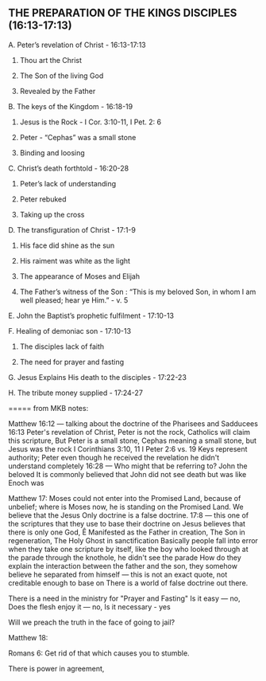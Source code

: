 ## THE PREPARATION OF THE KINGS DISCIPLES (16:13-17:13)

 A. Peter&#8217;s revelation of Christ - 16:13-17:13

 1. Thou art the Christ

 2. The Son of the living God

 3. Revealed by the Father

 B. The keys of the Kingdom - 16:18-19

 1. Jesus is the Rock - I Cor. 3:10-11, I Pet. 2: 6

 2. Peter - &#8220;Cephas&#8221; was a small stone

 3. Binding and loosing

 C. Christ&#8217;s death forthtold - 16:20-28

 1. Peter&#8217;s lack of understanding

 2. Peter rebuked

 3. Taking up the cross

 D. The transfiguration of Christ - 17:1-9

 1. His face did shine as the sun

 2. His raiment was white as the light

 3. The appearance of Moses and Elijah

 4. The Father&#8217;s witness of the Son :
 &#8220;This is my beloved Son, in whom I am well pleased;
 hear ye Him.&#8221; - v. 5

 E. John the Baptist&#8217;s prophetic fulfilment - 17:10-13

 F. Healing of demoniac son - 17:10-13

 1. The disciples lack of faith

 2. The need for prayer and fasting

 G. Jesus Explains His death to the disciples - 17:22-23

 H. The tribute money supplied - 17:24-27


=====
from MKB notes:

Matthew 16:12 &mdash; talking about the doctrine of the Pharisees and Sadducees
16:13 
Peter&apos;s revelation of Christ, 
Peter is not the rock, Catholics will claim this scripture, But Peter is a small stone, Cephas meaning a small stone, but Jesus was the rock
I Corinthians 3:10, 11
I Peter 2:6
vs. 19
Keys represent authority; 
Peter even though he received the revelation he didn&apos;t understand completely 
16:28 &mdash; Who might that be referring to? John the beloved
It is commonly believed that John did not see death but was like Enoch was
 
Matthew 17: 
Moses could not enter into the Promised Land, because of unbelief; where is Moses now, he is standing on the Promised Land. 
We believe that the Jesus Only doctrine is a false doctrine. 
17:8 &mdash; this one of the scriptures that they use to base their doctrine on
Jesus believes that there is only one God, Ê
Manifested as the Father in creation, The Son in regeneration, The Holy Ghost in sanctification 
Basically people fall into error when they take one scripture by itself, like the boy who looked through at the parade through the knothole, he didn&apos;t see the parade
How do they explain the interaction between the father and the son, they somehow believe he separated from himself &mdash; this is not an exact quote, not creditable enough to base on
There is a world of false doctrine out there. 
 
There is a need in the ministry for &quot;Prayer and Fasting&quot; 
Is it easy &mdash; no, Does the flesh enjoy it &mdash; no, Is it necessary - yes
 
Will we preach the truth in the face of going to jail? 
 
Matthew 18:
 
Romans 6:
Get rid of that which causes you to stumble. 
 
There is power in agreement, 